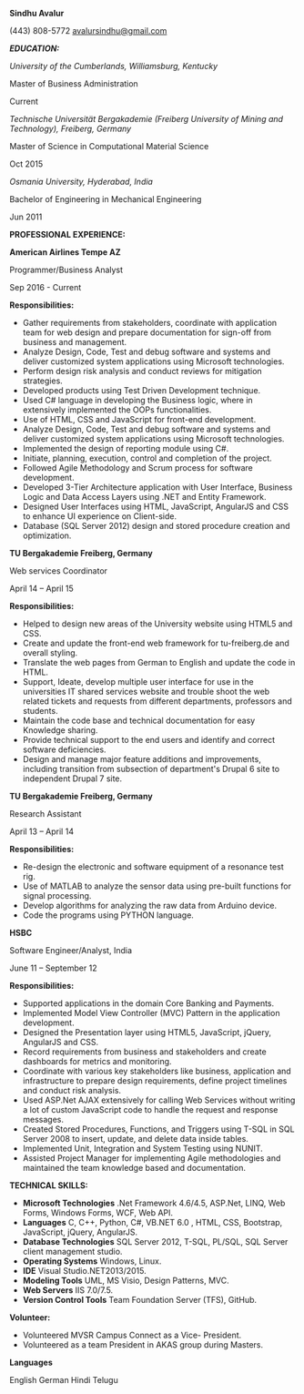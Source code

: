 **Sindhu Avalur**

(443) 808-5772        [avalursindhu@gmail.com](mailto:avalursindhu@gmail.com)

***EDUCATION:***

*University of the Cumberlands, Williamsburg, Kentucky*

Master of Business Administration

Current


*Technische Universität Bergakademie (Freiberg University of Mining and Technology), Freiberg, Germany*

Master of Science in Computational Material Science

Oct 2015


*Osmania University, Hyderabad, India*

Bachelor of Engineering in Mechanical Engineering

Jun 2011


**PROFESSIONAL EXPERIENCE:**


**American Airlines Tempe AZ**                                                                                               

Programmer/Business Analyst

Sep 2016 - Current

**Responsibilities:**

- Gather requirements from stakeholders, coordinate with application team for web design and prepare documentation for sign-off from business and management.
- Analyze Design, Code, Test and debug software and systems and deliver customized system applications using Microsoft technologies.
- Perform design risk analysis and conduct reviews for mitigation strategies.
- Developed products using Test Driven Development technique.
- Used C# language in developing the Business logic, where in extensively implemented the OOPs functionalities.
- Use of HTML, CSS and JavaScript for front-end development.
- Analyze Design, Code, Test and debug software and systems and deliver customized system applications using Microsoft technologies.
- Implemented the design of reporting module using C#.
- Initiate, planning, execution, control and completion of the project.
- Followed Agile Methodology and Scrum process for software development.
- Developed 3-Tier Architecture application with User Interface, Business Logic and Data Access Layers using .NET and Entity Framework.
- Designed User Interfaces using HTML, JavaScript, AngularJS and CSS to enhance UI experience on Client-side.
- Database (SQL Server 2012) design and stored procedure creation and optimization.

**TU Bergakademie Freiberg, Germany**

Web services Coordinator                                                                

April 14 – April 15

**Responsibilities:**

- Helped to design new areas of the University website using HTML5 and CSS.
- Create and update the front-end web framework for tu-freiberg.de and overall styling.
- Translate the web pages from German to English and update the code in HTML.  
- Support, Ideate, develop multiple user interface for use in the universities IT shared services website and trouble shoot the web related tickets and requests from different departments, professors and students.
- Maintain the code base and technical documentation for easy Knowledge sharing.  
- Provide technical support to the end users and identify and correct software deficiencies.
- Design and manage major feature additions and improvements, including transition from subsection of department&#39;s Drupal 6 site to independent Drupal 7 site.

**TU Bergakademie Freiberg, Germany**

Research Assistant                                                                       

April 13 – April 14

**Responsibilities:**

- Re-design the electronic and software equipment of a resonance test rig.
- Use of MATLAB to analyze the sensor data using pre-built functions for signal processing.  
- Develop algorithms for analyzing the raw data from Arduino device.  
- Code the programs using PYTHON language.

**HSBC**

Software Engineer/Analyst, India                                                                          

June 11 – September 12

**Responsibilities:**

- Supported applications in the domain Core Banking and Payments.
- Implemented Model View Controller (MVC) Pattern in the application development.
- Designed the Presentation layer using HTML5, JavaScript, jQuery, AngularJS and CSS.
- Record requirements from business and stakeholders and create dashboards for metrics and monitoring.
- Coordinate with various key stakeholders like business, application and infrastructure to prepare design requirements, define project timelines and conduct risk analysis.
- Used ASP.Net AJAX extensively for calling Web Services without writing a lot of custom JavaScript code to handle the request and response messages.
- Created Stored Procedures, Functions, and Triggers using T-SQL in SQL Server 2008 to insert, update, and delete data inside tables.
- Implemented Unit, Integration and System Testing using NUNIT.
- Assisted Project Manager for implementing Agile methodologies and maintained the team knowledge based and documentation.

**TECHNICAL SKILLS:**

- **Microsoft Technologies**      .Net Framework 4.6/4.5, ASP.Net, LINQ, Web Forms, Windows Forms, WCF, Web API.
- **Languages**                  C, C++, Python, C#, VB.NET 6.0        , HTML, CSS, Bootstrap, JavaScript, jQuery, AngularJS.
- **Database Technologies**       SQL Server 2012, T-SQL, PL/SQL, SQL Server client management studio.
- **Operating Systems**              Windows, Linux.
- **IDE**                                       Visual Studio.NET2013/2015.
- **Modeling Tools**                    UML, MS Visio, Design Patterns, MVC.
- **Web Servers**                   IIS 7.0/7.5.
- **Version Control Tools**        Team Foundation Server (TFS), GitHub.

**Volunteer:**

- Volunteered MVSR Campus Connect as a Vice- President.
- Volunteered as a team President in AKAS group during Masters.

**Languages**

English German Hindi Telugu
